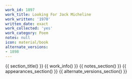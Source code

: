 ```yaml
---
work_id: 1897
work_title: Looking For Jack Micheline
work_written: '1970'
written_date: exact
work_collected: 'yes'
work_category: Poem
notes: null
icon: material/book
alternate_versions:
- 1898
---
```


{{ section_title() }}
{{ work_info() }}
{{ notes_section() }}
{{ appearances_section() }}
{{ alternate_versions_section() }}